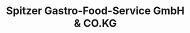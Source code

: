 ---
title: "Spitzer Gastro-Food-Service GmbH & CO.KG"
url: /recklinghausen/spitzer-gastro-food-service-gmbh-und-co-kg/
shop: Großhandel
---